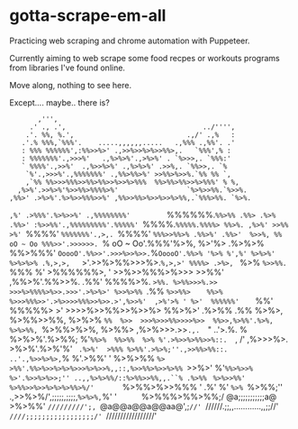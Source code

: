# gotta-scrape-em-all
Practicing web scraping and chrome automation with Puppeteer.

Currently aiming to web scrape some food recpes or workouts programs from libraries I've found online.

Move along, nothing to see here.

Except.... maybe.. there is?

           ,''',
         .' ., .',                                  ../'''',
        .'. %%, %.',                            .,/' .,%   :
       .'.% %%%,`%%%'.    .....,,,,,,.....   .,%%% .,%%'. .'
       : %%% %%%%%%',:%%>>%>' .,>>%>>%>%>>%%>,.   `%%%',% :
       : %%%%%%%'.,>>>%'   .,%>%>%'.,>%>%' . `%>>>,. `%%%:'
       ` %%%%'.,>>%'  .,%>>%>%' .,%>%>%' .>>%,. `%%>>,. `%
        `%'.,>>>%'.,%%%%%%%' .,%%>%%>%' >>%%>%>>%.`%% %% `,
        ,`%% %%>>>%%%>>%%>%%>>%>>%>%%%  %%>%%>%%>>%>%%%' % %,
      ,%>%'.>>%>%'%>>%%>%%%%>%'                 `%>%>>%%.`%>>%.
    ,%%>' .>%>%'.%>%>>%%%>>%' ,%%>>%%>%>>%>>%>%%,.`%%%>%%. `%>%.
   ` ,%' .>%%%'.%>%>>%' .,%%%%%%%%'          `%%%%%%.`%%>%% .%%>
   .%>% .%%>' :%>>%%'.,%%%%%%%%%'.%%%%%' `%%%%.`%%%%%.%%%%> %%>%.
  ,%>%' >>%%  >%' `%%%%'     `%%%%%%%'.,>,. `%%%%'     `%%%>>%%>%
.%%>%' .%%>'  %>>%, %% oO ~ Oo %%%>>'.>>>>>>. `% oO ~ Oo'.%%%'%>%,
%>'%> .%>%>%  %%>%%%'  `OoooO'.%%>>'.>>>%>>%>>.`%`OoooO'.%%>% '%>%
%',%' %>%>%'  %>%>%>% .%,>,>,   `>'.>>%>%%>>>%>.`%,>,>' %%%%> .>%>,
` %>% `%>>%%. `%%% %' >%%%%%%>,  ' >>%>>%%%>%>>> >>%%' ,%%>%'.%%>>%.
 .%%'  %%%%>%.   `>%%. %>%%>>>%.>> >>>%>%%%%>%>>.>>>'.>%>%>' %>>%>%%
 `.%%  `%>>%%>    %%>%  %>>>%%%>>'.>%>>>>%%%>>%>>.>',%>>%'  ,>%'>% '
  %>'  %%%%%%'    `%%'  %%%%%> >' >>>>%>>%%>>%>>%> %%>%>' .%>%% .%%
 %>%>, %>%%>>%%,  %>%>% `%%  %>>  >>>%>>>%%>>>>%>>  %%>>,%>%%'.%>%,
%>%>%%, `%>%%>%>%, %>%%> ,%>%>>>.>>`.,.  `"   ..'>.%. % %>%>%'.%>%%;
%'`%%>%  %%>%%  %>% %'.>%>>%>%%>>%::.  `,   /' ,%>>>%>. >%>%'.%>%'%'
` .%>%'  >%%% %>%%'.>%>%;''.,>>%%>%%::.  ..'.,%>>%>%>,`%  %'.>%%' '
  %>%>%% `%>  >%%'.%%>%>>%>%>%>>>%>%>>%,,::,%>>%%>%>>%>%% `>>%>'
  %'`%%>%>>%  %>'.%>>%>%>>;'' ..,,%>%>%%/::%>%%>>%%,,.``% .%>%%
  `    `%>%>>%%' %>%%>>%>>%>%>%>%%>%/'       `%>%%>%>>%%% ' .%'
        %'  `%>% `%>%%;'' .,>>%>%/',;;;;;,;;;;,`%>%>%,`%'   '
        `    `  ` `%>%%%>%%>%%;/ @a;;;;;;;;;;;a@  >%>%%'
                   `/////////';, `@a@@a@@a@@aa@',;`//'
                      `//////.;;,,............,,;;//'
                          `////;;;;;;;;;;;;;;;;;/'
                             `/////////////////'
                             
                             
                             
                             
                             
                             
                             
                             
                             
                             
                             
